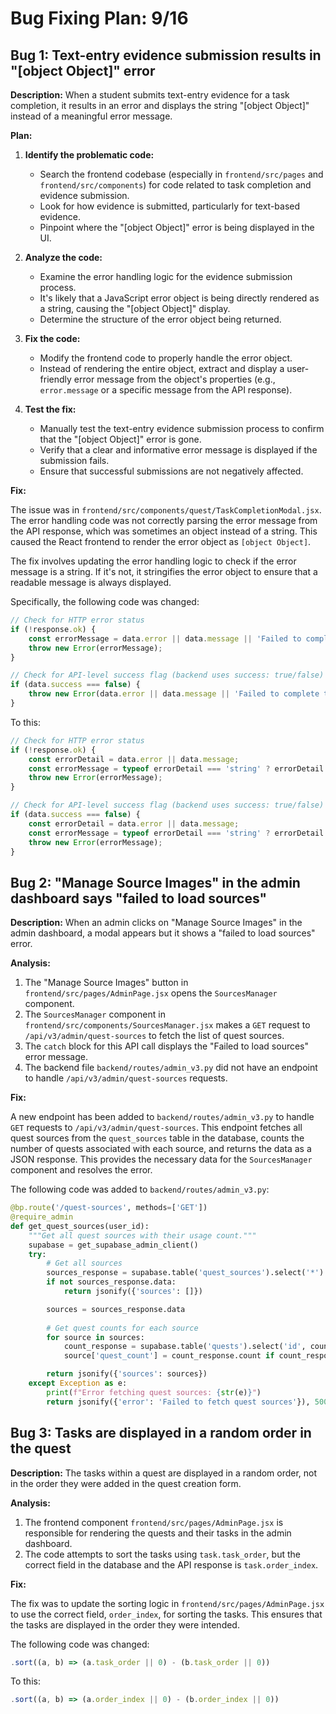 # Bug Fixing Plan: 9/16

## Bug 1: Text-entry evidence submission results in "[object Object]" error

**Description:** When a student submits text-entry evidence for a task completion, it results in an error and displays the string "[object Object]" instead of a meaningful error message.

**Plan:**

1.  **Identify the problematic code:**
    *   Search the frontend codebase (especially in `frontend/src/pages` and `frontend/src/components`) for code related to task completion and evidence submission.
    *   Look for how evidence is submitted, particularly for text-based evidence.
    *   Pinpoint where the "[object Object]" error is being displayed in the UI.

2.  **Analyze the code:**
    *   Examine the error handling logic for the evidence submission process.
    *   It's likely that a JavaScript error object is being directly rendered as a string, causing the "[object Object]" display.
    *   Determine the structure of the error object being returned.

3.  **Fix the code:**
    *   Modify the frontend code to properly handle the error object.
    *   Instead of rendering the entire object, extract and display a user-friendly error message from the object's properties (e.g., `error.message` or a specific message from the API response).

4.  **Test the fix:**
    *   Manually test the text-entry evidence submission process to confirm that the "[object Object]" error is gone.
    *   Verify that a clear and informative error message is displayed if the submission fails.
    *   Ensure that successful submissions are not negatively affected.

**Fix:**

The issue was in `frontend/src/components/quest/TaskCompletionModal.jsx`. The error handling code was not correctly parsing the error message from the API response, which was sometimes an object instead of a string. This caused the React frontend to render the error object as `[object Object]`.

The fix involves updating the error handling logic to check if the error message is a string. If it's not, it stringifies the error object to ensure that a readable message is always displayed.

Specifically, the following code was changed:

```javascript
// Check for HTTP error status
if (!response.ok) {
    const errorMessage = data.error || data.message || 'Failed to complete task';
    throw new Error(errorMessage);
}

// Check for API-level success flag (backend uses success: true/false)
if (data.success === false) {
    throw new Error(data.error || data.message || 'Failed to complete task');
}
```

To this:

```javascript
// Check for HTTP error status
if (!response.ok) {
    const errorDetail = data.error || data.message;
    const errorMessage = typeof errorDetail === 'string' ? errorDetail : JSON.stringify(errorDetail) || 'Failed to complete task';
    throw new Error(errorMessage);
}

// Check for API-level success flag (backend uses success: true/false)
if (data.success === false) {
    const errorDetail = data.error || data.message;
    const errorMessage = typeof errorDetail === 'string' ? errorDetail : JSON.stringify(errorDetail) || 'Failed to complete task';
    throw new Error(errorMessage);
}
```

## Bug 2: "Manage Source Images" in the admin dashboard says "failed to load sources"

**Description:** When an admin clicks on "Manage Source Images" in the admin dashboard, a modal appears but it shows a "failed to load sources" error.

**Analysis:**

1.  The "Manage Source Images" button in `frontend/src/pages/AdminPage.jsx` opens the `SourcesManager` component.
2.  The `SourcesManager` component in `frontend/src/components/SourcesManager.jsx` makes a `GET` request to `/api/v3/admin/quest-sources` to fetch the list of quest sources.
3.  The `catch` block for this API call displays the "Failed to load sources" error message.
4.  The backend file `backend/routes/admin_v3.py` did not have an endpoint to handle `/api/v3/admin/quest-sources` requests.

**Fix:**

A new endpoint has been added to `backend/routes/admin_v3.py` to handle `GET` requests to `/api/v3/admin/quest-sources`. This endpoint fetches all quest sources from the `quest_sources` table in the database, counts the number of quests associated with each source, and returns the data as a JSON response. This provides the necessary data for the `SourcesManager` component and resolves the error.

The following code was added to `backend/routes/admin_v3.py`:

```python
@bp.route('/quest-sources', methods=['GET'])
@require_admin
def get_quest_sources(user_id):
    """Get all quest sources with their usage count."""
    supabase = get_supabase_admin_client()
    try:
        # Get all sources
        sources_response = supabase.table('quest_sources').select('*').execute()
        if not sources_response.data:
            return jsonify({'sources': []})

        sources = sources_response.data
        
        # Get quest counts for each source
        for source in sources:
            count_response = supabase.table('quests').select('id', count='exact').eq('source', source['id']).execute()
            source['quest_count'] = count_response.count if count_response.count else 0

        return jsonify({'sources': sources})
    except Exception as e:
        print(f"Error fetching quest sources: {str(e)}")
        return jsonify({'error': 'Failed to fetch quest sources'}), 500
```

## Bug 3: Tasks are displayed in a random order in the quest

**Description:** The tasks within a quest are displayed in a random order, not in the order they were added in the quest creation form.

**Analysis:**

1.  The frontend component `frontend/src/pages/AdminPage.jsx` is responsible for rendering the quests and their tasks in the admin dashboard.
2.  The code attempts to sort the tasks using `task.task_order`, but the correct field in the database and the API response is `task.order_index`.

**Fix:**

The fix was to update the sorting logic in `frontend/src/pages/AdminPage.jsx` to use the correct field, `order_index`, for sorting the tasks. This ensures that the tasks are displayed in the order they were intended.

The following code was changed:

```javascript
.sort((a, b) => (a.task_order || 0) - (b.task_order || 0))
```

To this:

```javascript
.sort((a, b) => (a.order_index || 0) - (b.order_index || 0))
```
